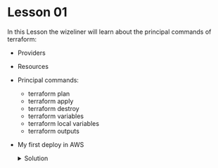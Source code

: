 
# Lesson 01

In this Lesson the wizeliner will learn about the principal commands of terraform:

- Providers
- Resources 
- Principal commands:
    * terraform plan
    * terraform apply
    * terraform destroy
    * terraform variables
    * terraform local variables
    * terraform outputs
- My first deploy in AWS
    <details>
        <summary>Solution</summary>
        <table>
            <tr>
                <td><strong>main.tf</strong></td>
            </tr>
            <tr>
                <td>
                provider "aws" {
                    region = "us-east-1"
                }

                <br>resource "aws_instance" "miServidor" {</br>
                    ami = "ami-08c40ec9ead489470"
                    instance_type = "t2.micro"
                    vpc_security_group_ids = [ aws_security_group.mi_grupo_de_seguridad.id ]
                    user_data = <<-EOF
                                #!/bin/bash
                                echo "Hola Terraformers!" > index.html
                                nohup busybox httpd -f -p 8080 & 
                                EOF
                }

                resource "aws_security_group" "mi_grupo_de_seguridad" {
                    name = "primer-servidor-sg"

                    ingress {
                        cidr_blocks = ["0.0.0.0/0"]
                        description = "Acceso al puerto web"
                        from_port = 8080
                        to_port = 8080
                        protocol = "TCP"
                    }
            }
                </td>
            </tr>
        </table>
    </details>
